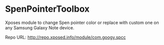 # SpenPointerToolbox
Xposes module to change Spen pointer color or replace with custom one on any Samsung Galaxy Note device.

Repo URL: http://repo.xposed.info/module/com.googy.spcc
